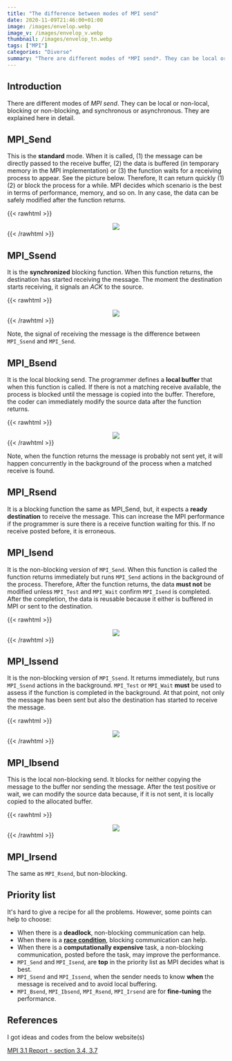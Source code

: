 ```yaml
---
title: "The difference between modes of MPI send"
date: 2020-11-09T21:46:00+01:00
image: /images/envelop.webp
image_v: /images/envelop_v.webp
thumbnail: /images/envelop_tn.webp
tags: ["MPI"]
categories: "Diverse"
summary: "There are different modes of *MPI send*. They can be local or non-local, blocking or non-blocking, and synchronous or asynchronous. They are explained here in detail. "
---
```


## Introduction

There are different modes of *MPI send*. They can be local or non-local, blocking or non-blocking, and synchronous or asynchronous. They are explained here in detail.


## MPI_Send

This is the **standard** mode. When it is called, (1) the message can be directly passed to the receive buffer, (2) the data is buffered (in temporary memory in the MPI implementation) or (3) the function waits for a receiving process to appear. See the picture below.
Therefore, It can return quickly (1)(2) or block the process for a while. MPI decides which scenario is the best in terms of performance, memory, and so on. 
In any case, the data can be safely modified after the function returns. 

{{< rawhtml >}}
<div style="text-align:center;">
<img src="/images/mpi_send.png" style="max-width:100%;" />
</div>
{{< /rawhtml >}}


## MPI_Ssend

It is the **synchronized** blocking function. When this function returns, the destination has started receiving the message. The moment the destination starts receiving, it signals an *ACK* to the source.


{{< rawhtml >}}
<div style="text-align:center;">
<img src="/images/mpi_ssend.png" style="max-width:100%;" />
</div>
{{< /rawhtml >}}

Note, the signal of receiving the message is the difference between `MPI_Ssend` and `MPI_Send`. 


## MPI_Bsend

It is the local blocking send. The programmer defines a **local buffer** that when this function is called. If there is not a matching receive available, the process is blocked until the message is copied into the buffer. Therefore, the coder can immediately modify the source data after the function returns. 

{{< rawhtml >}}
<div style="text-align:center;">
<img src="/images/mpi_bsend.png" style="max-width:100%;" />
</div>
{{< /rawhtml >}}

Note, when the function returns the message is probably not sent yet, it will happen concurrently in the background of the process when a matched receive is found.

## MPI_Rsend

It is a blocking function the same as MPI_Send, but, it expects a **ready destination** to receive the message. This can increase the MPI performance if the programmer is sure there is a receive function waiting for this. If no receive posted before, it is erroneous.

## MPI_Isend

It is the non-blocking version of `MPI_Send`. When this function is called the function returns immediately but runs `MPI_Send` actions in the background of the process.  Therefore, After the function returns, the data **must not** be modified unless `MPI_Test` and `MPI_Wait` confirm `MPI_Isend` is completed. After the completion, the data is reusable because it either is buffered in MPI or sent to the destination.   

{{< rawhtml >}}
<div style="text-align:center;">
<img src="/images/mpi_isend.png" style="max-width:100%;" />
</div>
{{< /rawhtml >}}

## MPI_Issend

It is the non-blocking version of `MPI_Ssend`. It returns immediately, but runs `MPI_Ssend` actions in the background.  `MPI_Test` or `MPI_Wait` **must** be used to assess if the function is completed in the background. At that point, not only the message has been sent but also the destination has started to receive the message.

{{< rawhtml >}}
<div style="text-align:center;">
<img src="/images/mpi_issend.png" style="max-width:100%;" />
</div>
{{< /rawhtml >}}

## MPI_Ibsend

 This is the local non-blocking send. It blocks for neither copying the message to the buffer nor sending the message. After the test positive or wait, we can modify the source data because, if it is not sent, it is locally copied to the allocated buffer.

 {{< rawhtml >}}
<div style="text-align:center;">
<img src="/images/mpi_ibsend.png" style="max-width:100%;" />
</div>
{{< /rawhtml >}}

## MPI_Irsend

The same as `MPI_Rsend`, but non-blocking. 

## Priority list

It's hard to give a recipe for all the problems. However, some points can help to choose:

- When there is a **deadlock**, non-blocking communication can help.
- When there is a [**race condition**](https://iamsorush.com/posts/mpi-race-condition/), blocking communication can help.
- When there is a **computationally expensive** task, a non-blocking communication, posted before the task, may improve the performance.
- `MPI_Send` and `MPI_Isend`, are **top** in the priority list as MPI decides what is best.
- `MPI_Ssend` and `MPI_Issend`, when the sender needs to know **when** the message is received and to avoid local buffering.
- `MPI_Bsend`, `MPI_Ibsend`, `MPI_Rsend`, `MPI_Irsend` are for **fine-tuning** the performance.


## References

I got ideas and codes from the below website(s)

[MPI 3.1 Report - section 3.4, 3.7](https://www.mpi-forum.org/docs/mpi-3.1/mpi31-report.pdf)


